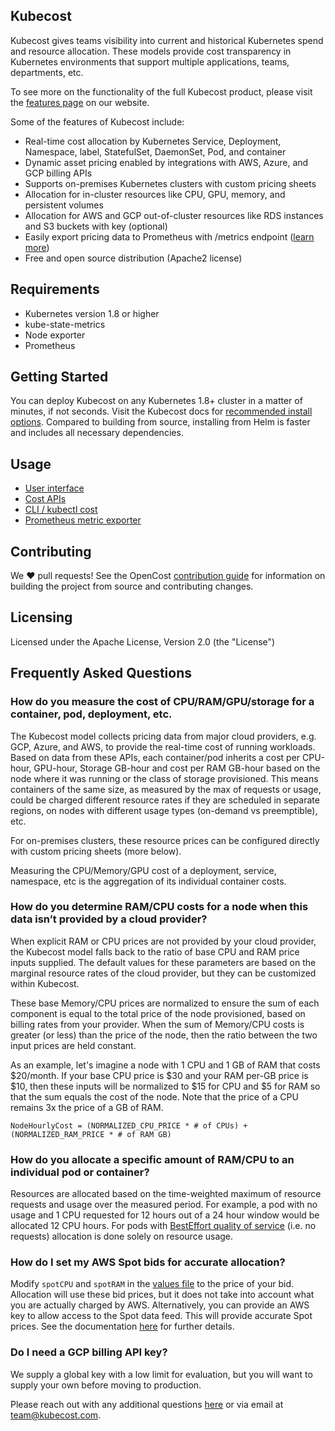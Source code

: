 ## Kubecost

Kubecost gives teams visibility into current and historical Kubernetes spend and resource allocation. These models provide cost transparency in Kubernetes environments that support multiple applications, teams, departments, etc.


To see more on the functionality of the full Kubecost product, please visit the [features page](https://kubecost.com/#features) on our website. 

Some of the features of Kubecost include:

- Real-time cost allocation by Kubernetes Service, Deployment, Namespace, label, StatefulSet, DaemonSet, Pod, and container
- Dynamic asset pricing enabled by integrations with AWS, Azure, and GCP billing APIs 
- Supports on-premises Kubernetes clusters with custom pricing sheets
- Allocation for in-cluster resources like CPU, GPU, memory, and persistent volumes
- Allocation for AWS and GCP out-of-cluster resources like RDS instances and S3 buckets with key (optional)
- Easily export pricing data to Prometheus with /metrics endpoint ([learn more](https://docs.kubecost.com/install-and-configure/install/custom-prom))
- Free and open source distribution (Apache2 license)

## Requirements

- Kubernetes version 1.8 or higher
- kube-state-metrics
- Node exporter
- Prometheus

## Getting Started

You can deploy Kubecost on any Kubernetes 1.8+ cluster in a matter of minutes, if not seconds.  Visit the Kubecost docs for [recommended install options](https://docs.kubecost.com/install-and-configure/install). Compared to building from source, installing from Helm is faster and includes all necessary dependencies. 

## Usage

* [User interface](https://docs.kubecost.com/using-kubecost/navigating-the-kubecost-ui)
* [Cost APIs](https://docs.kubecost.com/apis/apis-overview)
* [CLI / kubectl cost](https://github.com/kubecost/kubectl-cost)
* [Prometheus metric exporter](https://docs.kubecost.com/install-and-configure/install/custom-prom)

## Contributing

We :heart: pull requests! See the OpenCost [contribution guide](https://github.com/opencost/opencost/blob/develop/CONTRIBUTING.md) for information on building the project from source and contributing changes. 

## Licensing

Licensed under the Apache License, Version 2.0 (the "License")

## Frequently Asked Questions

### How do you measure the cost of CPU/RAM/GPU/storage for a container, pod, deployment, etc.

The Kubecost model collects pricing data from major cloud providers, e.g. GCP, Azure, and AWS, to provide the real-time cost of running workloads. Based on data from these APIs, each container/pod inherits a cost per CPU-hour, GPU-hour, Storage GB-hour and cost per RAM GB-hour based on the node where it was running or the class of storage provisioned. This means containers of the same size, as measured by the max of requests or usage, could be charged different resource rates if they are scheduled in separate regions, on nodes with different usage types (on-demand vs preemptible), etc. 

For on-premises clusters, these resource prices can be configured directly with custom pricing sheets (more below).

Measuring the CPU/Memory/GPU cost of a deployment, service, namespace, etc is the aggregation of its individual container costs.

### How do you determine RAM/CPU costs for a node when this data isn’t provided by a cloud provider?

When explicit RAM or CPU prices are not provided by your cloud provider, the Kubecost model falls back to the ratio of base CPU and RAM price inputs supplied. The default values for these parameters are based on the marginal resource rates of the cloud provider, but they can be customized within Kubecost.

These base Memory/CPU prices are normalized to ensure the sum of each component is equal to the total price of the node provisioned, based on billing rates from your provider. When the sum of Memory/CPU costs is greater (or less) than the price of the node, then the ratio between the two input prices are held constant.  

As an example, let's imagine a node with 1 CPU and 1 GB of RAM that costs $20/month. If your base CPU price is $30 and your RAM per-GB price is $10, then these inputs will be normalized to $15 for CPU and $5 for RAM so that the sum equals the cost of the node. Note that the price of a CPU remains 3x the price of a GB of RAM. 

```
NodeHourlyCost = (NORMALIZED_CPU_PRICE * # of CPUs) + (NORMALIZED_RAM_PRICE * # of RAM GB)
```

### How do you allocate a specific amount of RAM/CPU to an individual pod or container?

Resources are allocated based on the time-weighted maximum of resource requests and usage over the measured period. For example, a pod with no usage and 1 CPU requested for 12 hours out of a 24 hour window would be allocated 12 CPU hours. For pods with [BestEffort quality of service](https://kubernetes.io/docs/concepts/workloads/pods/pod-qos/#besteffort) (i.e. no requests) allocation is done solely on resource usage. 

### How do I set my AWS Spot bids for accurate allocation?

Modify `spotCPU` and `spotRAM` in the [values file](https://github.com/kubecost/cost-analyzer-helm-chart/blob/develop/cost-analyzer/values.yaml) to the price of your bid. Allocation will use these bid prices, but it does not take into account what you are actually charged by AWS. Alternatively, you can provide an AWS key to allow access to the Spot data feed. This will provide accurate Spot prices. See the documentation [here](https://docs.kubecost.com/install-and-configure/install/cloud-integration/aws-cloud-integrations/aws-spot-instances) for further details.

### Do I need a GCP billing API key?

We supply a global key with a low limit for evaluation, but you will want to supply your own before moving to production.  
  
Please reach out with any additional questions [here](https://docs.kubecost.com/#staying-in-the-loop) or via email at [team@kubecost.com](mailto:team@kubecost.com). 

